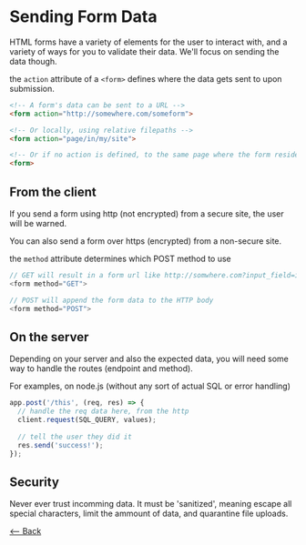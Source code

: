 # Sending Form Data

HTML forms have a variety of elements for the user to interact with, and a variety of ways for you to validate their data. We'll focus on sending the data though.

the `action` attribute of a `<form>` defines where the data gets sent to upon submission.

```html
<!-- A form's data can be sent to a URL -->
<form action="http://somewhere.com/someform">

<!-- Or locally, using relative filepaths -->
<form action="page/in/my/site">

<!-- Or if no action is defined, to the same page where the form resides -->
<form>
```

## From the client

If you send a form using http (not encrypted) from a secure site, the user will be warned.

You can also send a form over https (encrypted) from a non-secure site.

the `method` attribute determines which POST method to use

```js
// GET will result in a form url like http://somwhere.com?input_field=input_value
<form method="GET">

// POST will append the form data to the HTTP body
<form method="POST">
```

## On the server

Depending on your server and also the expected data, you will need some way to handle the routes (endpoint and method).

For examples, on node.js (without any sort of actual SQL or error handling)

```js
app.post('/this', (req, res) => {
  // handle the req data here, from the http
  client.request(SQL_QUERY, values);
  
  // tell the user they did it
  res.send('success!');
});
```

## Security

Never ever trust incomming data. It must be 'sanitized', meaning escape all special characters, limit the ammount of data, and quarantine file uploads.

[<-- Back](../README.md)
